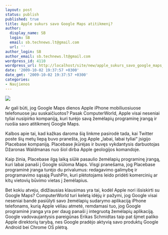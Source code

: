 ```yaml
---
layout: post
status: publish
published: true
title: Apple sukurs savo Google Maps atitikmenį?
author:
  display_name: SB
  login: SB
  email: sb.technews.lt@gmail.com
  url: ''
author_login: SB
author_email: sb.technews.lt@gmail.com
wordpress_id: 4110
wordpress_url: http://localhost/site/new/apple_sukurs_savo_google_maps_atitikmeni/
date: '2009-10-02 19:37:57 +0300'
date_gmt: '2009-10-02 19:37:57 +0300'
categories:
- Naujienos
---
```

<div class="imgright"><img src="http://t3.gstatic.com/images?q=tbn:3CnXAGjd3K2-WM:http://devicedaily.com/wp-content/uploads/2008/07/iphone-3g-gps.jpg"  /></div>
<p>Ar gali būti, jog Google Maps dienos Apple iPhone mobiliuosiuose telefonuose jau suskaičiuotos? Pasak ComputerWorld, Apple visai neseniai tyliai nusipirko kompaniją, kuri turėjo savą žemėlapių programinę įrangą ir ruošia savo atitikmenį Google Maps.</p>
<p>Kalbos apie tai, kad kažkas daroma šią linkme pasirodė tada, kai Twitter poste šių metų liepą buvo pranešta, jog Apple „labai, labai tyliai“ įsigijo Placebase kompaniją. Placebase įkūrėjas ir buvęs vykdantysis darbuotojas Džaronas Waldmanas nuo šiol dirba Apple geologijos komandoje.</p>
<p>Kaip žinia, Placebase ilgą laiką siūlė pasaulio žemėlapių programinę įrangą, kuri labai panaši į Google siūloma Maps. Visgi pranešama, jog Placebase programinė įranga turėjo du privalumus: redagavimo galimybę ir programavimo sąsają PushPin, kuri plėtotojams leido pridėti komercinių ar kitų vietovių būvimo vietas į žemėlapius.</p>
<p>Bet kokiu atveju, didžiausias klausimas yra tai, kodėl Apple nori išsiskirti su Google Maps? ComputerWorld turi keletą idėjų ir pažymi, jog Google visai neseniai bandė pasiūlyti savo žemėlapių sudarymo aplikaciją iPhone telefonams, kurią Apple vėliau atmetė, remdamasi tuo, jog Google programinė įranga yra per daug panaši į integruotą žemėlapių aplikaciją. Google vadovaujantysis pareigūnas Erikas Schmidtas taip pat šįmet paliko Apple direktorių tarybą, nes Google pradėjo aktyvią savo produktų Google Android bei Chrome OS plėtrą.<br /></p>
